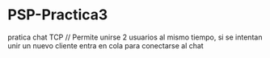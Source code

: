 # PSP-Practica3
pratica chat TCP // Permite unirse 2 usuarios al mismo tiempo, si se intentan unir un nuevo cliente entra en cola para conectarse al chat

